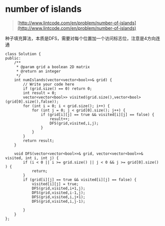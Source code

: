 # number of islands
>  [http://www.lintcode.com/en/problem/number-of-islands](http://www.lintcode.com/en/problem/number-of-islands)

种子填充算法，本质是DFS，需要对每个位置加一个访问标志位，注意是4方向连通

    class Solution {
    public:
        /**
         * @param grid a boolean 2D matrix
         * @return an integer
         */
        int numIslands(vector<vector<bool>>& grid) {
            // Write your code here
            if (grid.size() == 0) return 0;
            int result = 0;
            vector<vector<bool>> visited(grid.size(),vector<bool>(grid[0].size(),false));
            for (int i = 0; i < grid.size(); i++) {
                for (int j = 0; j < grid[0].size(); j++) {
                    if (grid[i][j] == true && visited[i][j] == false) {
                        result++;
                        DFS(grid,visited,i,j);
                    }
                }
            }
            return result;
        }

        void DFS(vector<vector<bool>>& grid, vector<vector<bool>>& visited, int i, int j) {
            if (i < 0 || i >= grid.size() || j < 0 && j >= grid[0].size() ) {
                return;
            }
            if (grid[i][j] == true && visited[i][j] == false) {
                visited[i][j] = true;
                DFS(grid,visited,i+1,j);
                DFS(grid,visited,i-1,j);
                DFS(grid,visited,i,j+1);
                DFS(grid,visited,i,j-1);

            }
        }
    };
